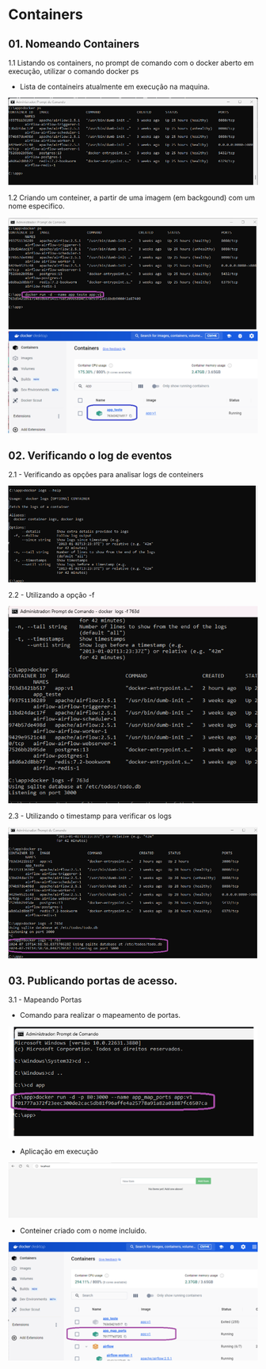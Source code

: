 # Containers

## 01. Nomeando Containers

1.1 Listando os containers, no prompt de comando com o docker aberto em execução, utilizar o comando docker ps

- Lista de containeirs atualmente em execução na maquina.

<img src="https://github.com/JosiTubaroski/Docker_Containers/blob/main/img/01_Lista_Containers.png">

1.2 Criando um conteiner, a partir de uma imagem (em backgound) com um nome especifico.

<img src="https://github.com/JosiTubaroski/Docker_Containers/blob/main/img/02_Nomeando_Conteiners.png">

<img src="https://github.com/JosiTubaroski/Docker_Containers/blob/main/img/03_Container_Criado.png">

## 02. Verificando o log de eventos

2.1 - Verificando as opções para analisar logs de conteiners

<img src="https://github.com/JosiTubaroski/Docker_Containers/blob/main/img/04_Logs_Containers.png">

2.2 - Utilizando a opção -f

<img src="https://github.com/JosiTubaroski/Docker_Containers/blob/main/img/05_docker_logs_F.png">

2.3 - Utilizando o timestamp para verificar os logs

<img src="https://github.com/JosiTubaroski/Docker_Containers/blob/main/img/06_docker_logs_t.png">

## 03. Publicando portas de acesso.

3.1 - Mapeando Portas

- Comando para realizar o mapeamento de portas.

<img src="https://github.com/JosiTubaroski/Docker_Containers/blob/main/img/07_Mapeando_Portas.png">

- Aplicação em execução

<img src="https://github.com/JosiTubaroski/Docker_Containers/blob/main/img/08_Acessando_Aplicacao.png">

- Conteiner criado com o nome incluido.

<img src="https://github.com/JosiTubaroski/Docker_Containers/blob/main/img/09_App_Map_Ports.png">









